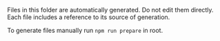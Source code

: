 
Files in this folder are automatically generated. Do not edit them directly.<br>
Each file includes a reference to its source of generation.<br>

To generate files manually run `npm run prepare` in root.
